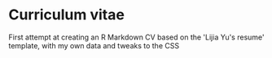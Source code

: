 # Curriculum vitae

First attempt at creating an R Markdown CV based on the 'Lijia Yu's resume' template, with my own data and tweaks to the CSS
